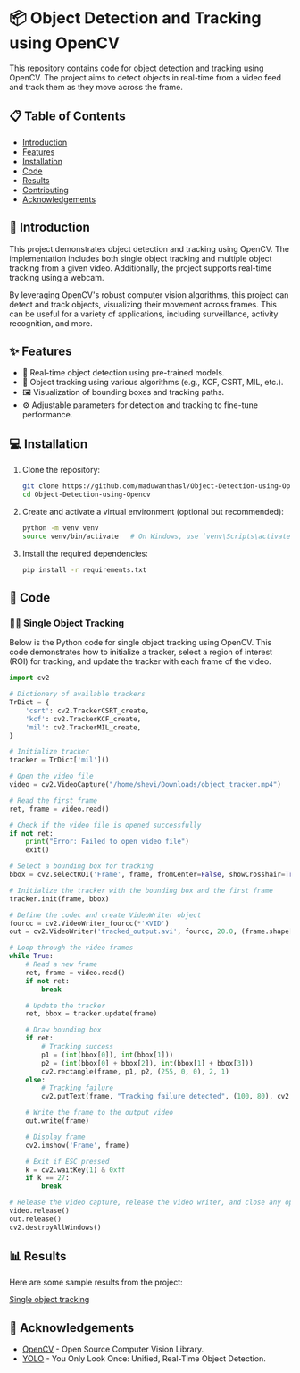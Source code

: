 # 📦 Object Detection and Tracking using OpenCV

This repository contains code for object detection and tracking using OpenCV. The project aims to detect objects in real-time from a video feed and track them as they move across the frame.

## 📋 Table of Contents
- [Introduction](#introduction)
- [Features](#features)
- [Installation](#installation)
- [Code](#code)
- [Results](#results)
- [Contributing](#contributing)
- [Acknowledgements](#acknowledgements)

## 📖 Introduction

This project demonstrates object detection and tracking using OpenCV. The implementation includes both single object tracking and multiple object tracking from a given video. Additionally, the project supports real-time tracking using a webcam.

By leveraging OpenCV's robust computer vision algorithms, this project can detect and track objects, visualizing their movement across frames. This can be useful for a variety of applications, including surveillance, activity recognition, and more.

## ✨ Features

- 🎥 Real-time object detection using pre-trained models.
- 📌 Object tracking using various algorithms (e.g., KCF, CSRT, MIL, etc.).
- 🖼️ Visualization of bounding boxes and tracking paths.
- ⚙️ Adjustable parameters for detection and tracking to fine-tune performance.

## 💻 Installation

1. Clone the repository:
    ```sh
    git clone https://github.com/maduwanthasl/Object-Detection-using-Opencv.git
    cd Object-Detection-using-Opencv
    ```

2. Create and activate a virtual environment (optional but recommended):
    ```sh
    python -m venv venv
    source venv/bin/activate   # On Windows, use `venv\Scripts\activate`
    ```

3. Install the required dependencies:
    ```sh
    pip install -r requirements.txt
    ```

## 📝 Code

### 🕵️‍♂️ Single Object Tracking

Below is the Python code for single object tracking using OpenCV. This code demonstrates how to initialize a tracker, select a region of interest (ROI) for tracking, and update the tracker with each frame of the video.

```python
import cv2

# Dictionary of available trackers
TrDict = {
    'csrt': cv2.TrackerCSRT_create,
    'kcf': cv2.TrackerKCF_create,
    'mil': cv2.TrackerMIL_create,
}

# Initialize tracker
tracker = TrDict['mil']()

# Open the video file
video = cv2.VideoCapture("/home/shevi/Downloads/object_tracker.mp4")

# Read the first frame
ret, frame = video.read()

# Check if the video file is opened successfully
if not ret:
    print("Error: Failed to open video file")
    exit()

# Select a bounding box for tracking
bbox = cv2.selectROI('Frame', frame, fromCenter=False, showCrosshair=True)

# Initialize the tracker with the bounding box and the first frame
tracker.init(frame, bbox)

# Define the codec and create VideoWriter object
fourcc = cv2.VideoWriter_fourcc(*'XVID')
out = cv2.VideoWriter('tracked_output.avi', fourcc, 20.0, (frame.shape[1], frame.shape[0]))

# Loop through the video frames
while True:
    # Read a new frame
    ret, frame = video.read()
    if not ret:
        break

    # Update the tracker
    ret, bbox = tracker.update(frame)

    # Draw bounding box
    if ret:
        # Tracking success
        p1 = (int(bbox[0]), int(bbox[1]))
        p2 = (int(bbox[0] + bbox[2]), int(bbox[1] + bbox[3]))
        cv2.rectangle(frame, p1, p2, (255, 0, 0), 2, 1)
    else:
        # Tracking failure
        cv2.putText(frame, "Tracking failure detected", (100, 80), cv2.FONT_HERSHEY_SIMPLEX, 0.75, (0, 0, 255), 2)

    # Write the frame to the output video
    out.write(frame)

    # Display frame
    cv2.imshow('Frame', frame)

    # Exit if ESC pressed
    k = cv2.waitKey(1) & 0xff
    if k == 27:
        break

# Release the video capture, release the video writer, and close any open windows
video.release()
out.release()
cv2.destroyAllWindows()
```

## 📊 Results

Here are some sample results from the project:

[Single object tracking](https://github.com/maduwanthasl/Object-Detection-using-Opencv/assets/107339150/b070c5cc-45a3-44fa-a144-16b123cdc8e9)

## 🙏 Acknowledgements

- [OpenCV](https://opencv.org/) - Open Source Computer Vision Library.
- [YOLO](https://pjreddie.com/darknet/yolo/) - You Only Look Once: Unified, Real-Time Object Detection.
